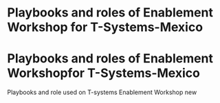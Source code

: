 Playbooks and roles of Enablement Workshop for T-Systems-Mexico
=========

Playbooks and roles of Enablement Workshopfor T-Systems-Mexico
=========


Playbooks and role used on T-systems Enablement Workshop new



